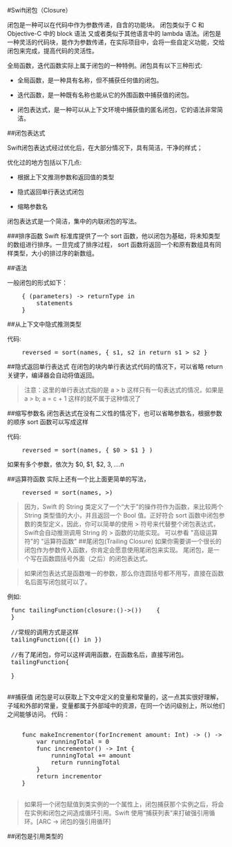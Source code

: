 #Swift闭包（Closure）

闭包是一种可以在代码中作为参数传递，自含的功能块。 闭包类似于 C 和 Objective-C 中的 block 语法 又或者类似于其他语言中的 lambda 语法。闭包是一种灵活的代码块，能作为参数传递，在实际项目中，会将一些自定义功能，交给闭包来完成，提高代码的灵活性。

全局函数，迭代函数实际上属于闭包的一种特例。闭包具有以下三种形式:

* 全局函数，是一种具有名称，但不捕获任何值的闭包。

* 迭代函数，是一种既有名称也能从它的外围函数中捕获值的闭包。

* 闭包表达式，是一种可以从上下文环境中捕获值的匿名闭包，它的语法非常简洁。

##闭包表达式

Swift闭包表达式经过优化后，在大部分情况下，具有简洁，干净的样式；

优化过的地方包括以下几点:

* 根据上下文推测参数和返回值的类型

* 隐式返回单行表达式闭包

* 缩略参数名

闭包表达式是一个简洁，集中的内联闭包的写法。

###排序函数
Swift 标准库提供了一个 sort 函数，他以闭包为基础，将未知类型的数组进行排序。一旦完成了排序过程， sort 函数将返回一个和原有数组具有同样类型，大小的排过序的新数组。

##语法

一般闭包的形式如下：
<pre lang=swift>
	{ (parameters) -> returnType in
	    statements
	}
</pre>

##从上下文中隐式推测类型

代码:
<pre lang=swift>
	reversed = sort(names, { s1, s2 in return s1 > s2 }
</pre>

##隐式返回单行表达式
在闭包的块内单行表达式代码的情况下，可以省略 return 关键字，编译器会自动将值返回。

> 注意：这里的单行表达式指的是 a > b 这样只有一句表达式的情况，如果是  a > b; a = c + 1 这样的就不属于这种情况了


##缩写参数名
闭包表达式在没有二义性的情况下，也可以省略参数名，根据参数的顺序 sort 函数可以写成这样

代码:
<pre>
	reversed = sort(names, { $0 > $1 } )
</pre>

如果有多个参数，依次为 $0, $1, $2, $3, ....$n

##运算符函数
实际上还有一个比上面更简单的写法，
<pre>
	reversed = sort(names, >)
</pre>
>因为，Swift 的 String 类定义了一个“大于”的操作符作为函数，来比较两个 String 类型值的大小，并且返回一个 Bool 值。正好符合 sort 函数中闭包参数的类型定义，因此，你可以简单的使用 > 符号来代替整个闭包表达式，Swift会自动推测调用 String 的 > 函数的功能实现。 可以参看 "高级运算符"的 "运算符函数"
##尾闭包(Trailing Closure)
如果你需要讲一个很长的闭包作为参数传入函数，你肯定会愿意使用尾闭包来实现。
尾闭包，是一个写在函数圆括号外面（之后）的闭包表达式。

>如果闭包表达式是函数唯一的参数，那么你连圆括号都不用写，直接在函数名后面写闭包就可以了。

例如:
<pre>
 func tailingFunction(closure:()->())	 {
 }
 
 //常规的调用方式是这样
 tailingFunction({() in })
 
 //有了尾闭包，你可以这样调用函数，在函数名后，直接写闭包。
 tailingFunction{
 
 }
 
</pre>

##捕获值
闭包是可以获取上下文中定义的变量和常量的，这一点其实很好理解，子域和外部的常量，变量都属于外部域中的资源，在同一个访问级别上，所以他们之间能够访问。
代码：
<pre>

	func makeIncrementor(forIncrement amount: Int) -> () -> Int {
	    var runningTotal = 0
	    func incrementor() -> Int {
	        runningTotal += amount
	        return runningTotal
	    }
	    return incrementor
	}

</pre>

> 如果将一个闭包赋值到类实例的一个属性上，闭包捕获那个实例之后，将会在实例和闭包之间造成循环引用。Swift 使用“捕获列表”来打破强引用循环。[ARC -> 闭包的强引用循环]

##闭包是引用类型的



